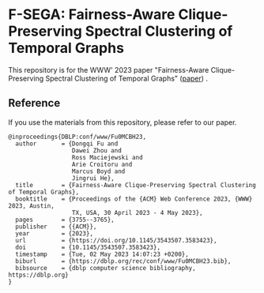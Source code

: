 # F-SEGA: Fairness-Aware Clique-Preserving Spectral Clustering of Temporal Graphs
This repository is for the WWW' 2023 paper "Fairness-Aware Clique-Preserving Spectral Clustering of Temporal Graphs" ([paper](https://dongqifu.github.io/assets/pdf/F-SEGA.pdf)) .


## Reference
If you use the materials from this repository, please refer to our paper.
```
@inproceedings{DBLP:conf/www/Fu0MCBH23,
  author       = {Dongqi Fu and
                  Dawei Zhou and
                  Ross Maciejewski and
                  Arie Croitoru and
                  Marcus Boyd and
                  Jingrui He},
  title        = {Fairness-Aware Clique-Preserving Spectral Clustering of Temporal Graphs},
  booktitle    = {Proceedings of the {ACM} Web Conference 2023, {WWW} 2023, Austin,
                  TX, USA, 30 April 2023 - 4 May 2023},
  pages        = {3755--3765},
  publisher    = {{ACM}},
  year         = {2023},
  url          = {https://doi.org/10.1145/3543507.3583423},
  doi          = {10.1145/3543507.3583423},
  timestamp    = {Tue, 02 May 2023 14:07:23 +0200},
  biburl       = {https://dblp.org/rec/conf/www/Fu0MCBH23.bib},
  bibsource    = {dblp computer science bibliography, https://dblp.org}
}
```
